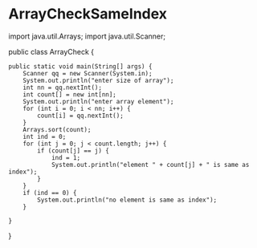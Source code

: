 # ArrayCheckSameIndex
import java.util.Arrays;
import java.util.Scanner;

public class ArrayCheck {

	public static void main(String[] args) {
		Scanner qq = new Scanner(System.in);
		System.out.println("enter size of array");
		int nn = qq.nextInt();
		int count[] = new int[nn];
		System.out.println("enter array element");
		for (int i = 0; i < nn; i++) {
			count[i] = qq.nextInt();
		}
		Arrays.sort(count);
		int ind = 0;
		for (int j = 0; j < count.length; j++) {
			if (count[j] == j) {
				ind = 1;
				System.out.println("element " + count[j] + " is same as index");
			}
		}
		if (ind == 0) {
			System.out.println("no element is same as index");
		}

	}

}
